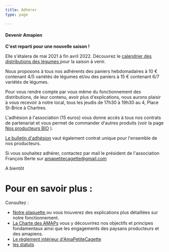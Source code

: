 ```yaml
---
title: Adhérer
type: page

---
```


#### Devenir Amapien

**C'est reparti pour une nouvelle saison !**

Elle s'étalera de mai 2021 à fin avril 2022. Découvrez le <a href="https://drive.google.com/file/d/1FDNCMggBNtQZhsmkMi95MySDy8S0HXTk/view?usp=sharing" target="_blank"> calendrier des distributions des légumes </a> pour la saison à venir.

Nous proposons à tous nos adhérents des paniers hebdomadaires à 10 € contenant 4/5 variétés de légumes et/ou des paniers  à 15 € contenant 6/7 variétés de légumes. 

Pour vous rendre compte par vous même du fonctionnement  des distributions, de leur contenu, avoir plus d'explications, nous aurons plaisir à vous recevoir à notre local, tous les jeudis de 17h30 à 19h30 au 4, Place St-Brice à Chartres.

L'adhésion à l'association (15 euros) vous donne accès à tous nos contrats de partenariat et vous permet de commander d'autres produits (voir la page [Nos producteurs BIO](../nos-producteurs) ).

<a href="https://drive.google.com/file/d/1vo_8G4ljb9AXZZlcZ0HCG9jQ1jMMcC_h/view?usp=sharing" target="_blank">Le bulletin d'adhésion</a> vaut également contrat unique pour l'ensemble de nos producteurs.

Si vous souhaitez adhérer, contactez par mail le président de l'association François Berte sur amapetitecagette@gmail.com 
 
A bientôt


# Pour en savoir plus :


Consultez :
* <a href="https://drive.google.com/file/d/18RvH46W8dM9lZyjkx-WyywsgxLhKtpsy/view?usp=sharing" target="_blank">Notre plaquette </a> ou vous trouverez des explications plus détaillées sur notre fonctionnement.
* <a href="https://drive.google.com/open?id=1iHNbvYw2x5rC7cj5u5exqFhAp9CPzJKe" target="_blank">La Charte des AMAPs</a> vous y découvrirez nos objectifs et principes fondamentaux ainsi que les engagements des paysans producteurs et des amapiens.
* <a href="https://drive.google.com/open?id=10VaOsjK9jcalS0FplQ8qWQXA3NcIXLg2" target="_blank">Le règlement intérieur d'AmaPetiteCagette</a>
* <a href="https://drive.google.com/file/d/1wMcgebdcfOyLoJ9pXxh46VprXfKde4Ch/view?usp=sharing" target="_blank">les statuts</a>


